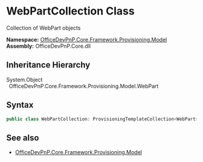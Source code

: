 # WebPartCollection Class
 Collection of WebPart objects   

**Namespace:** [OfficeDevPnP.Core.Framework.Provisioning.Model](OfficeDevPnP.Core.Framework.Provisioning.Model.md)  
**Assembly:** OfficeDevPnP.Core.dll  
## Inheritance Hierarchy
System.Object  
&ensp;OfficeDevPnP.Core.Framework.Provisioning.Model.WebPart  
## Syntax
```C#
public class WebPartCollection: ProvisioningTemplateCollection<WebPart>
```
## See also
- [OfficeDevPnP.Core.Framework.Provisioning.Model](OfficeDevPnP.Core.Framework.Provisioning.Model.md)
